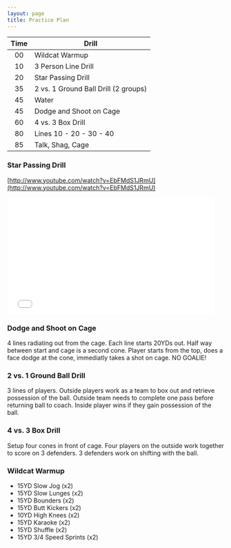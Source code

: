 ```yaml
---
layout: page
title: Practice Plan
---
```


| Time | Drill |
| :---: | --- |
| 00 | Wildcat Warmup |
| 10 | 3 Person Line Drill |
| 20 | Star Passing Drill |
| 35 | 2 vs. 1 Ground Ball Drill (2 groups)|
| 45 | Water |
| 45 | Dodge and Shoot on Cage |
| 60 | 4 vs. 3 Box Drill |
| 80 | Lines 10 - 20 - 30 - 40 |
| 85 | Talk, Shag, Cage |


### Star Passing Drill

[http://www.youtube.com/watch?v=EbFMdS1JRmU](http://www.youtube.com/watch?v=EbFMdS1JRmU)

<div style="max-width:480px;">
  <iframe width="480" height="270" src="//www.youtube.com/embed/EbFMdS1JRmU?rel=0" frameborder="0" allowfullscreen></iframe>
</div>

### Dodge and Shoot on Cage

4 lines radiating out from the cage.  Each line starts 20YDs out. Half way between start and cage is a second cone.  Player starts from the top, does a face dodge at the cone, immediatly takes a shot on cage. NO GOALIE!

### 2 vs. 1 Ground Ball Drill

3 lines of players. Outside players work as a team to box out and retrieve possession of the ball. Outside team needs to complete one pass before returning ball to coach.  Inside player wins if they gain possession of the ball.

### 4 vs. 3 Box Drill 

Setup four cones in front of cage. Four players on the outside work together to score on 3 defenders.  3 defenders work on shifting with the ball.

### Wildcat Warmup

* 15YD Slow Jog (x2)
* 15YD Slow Lunges (x2)
* 15YD Bounders (x2)
* 15YD Butt Kickers (x2)
* 10YD High Knees (x2)
* 15YD Karaoke (x2)
* 15YD Shuffle (x2)
* 15YD 3/4 Speed Sprints (x2)